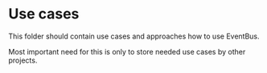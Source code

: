 # Use cases

This folder should contain use cases and approaches how to use EventBus.

Most important need for this is only to store needed use cases by other projects.
